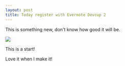 ```yaml
---
layout: post
title: Today register with Evernote Devcup 2
---
```

This is something new, don't know how good it will be.

  
  
  
![](https://www.evernote.com/shard/s1/res/66fae2d2-fa63-437a-affb-7a1c4ea6c163)

This is a start!

  
Love it when I make it!